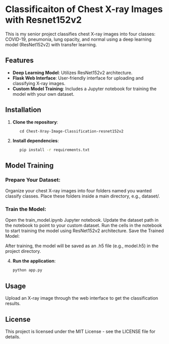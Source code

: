 # Classificaiton of Chest X-ray Images with Resnet152v2

This is my senior project classifies chest X-ray images into four classes: COVID-19, pneumonia, lung opacity, and normal using a deep learning model (ResNet152v2) with transfer learning.

## Features
- **Deep Learning Model**: Utilizes ResNet152v2 architecture.
- **Flask Web Interface**: User-friendly interface for uploading and classifying X-ray images.
- **Custom Model Training**: Includes a Jupyter notebook for training the model with your own dataset.

## Installation

1. **Clone the repository**:
    ```git clone https://github.com/your-username/Chest-Xray-Image-Classification-resnet152v2.git
       cd Chest-Xray-Image-Classification-resnet152v2
    ```

2. **Install dependencies**:
    ```bash
       pip install -r requirements.txt
    ```
## Model Training

### Prepare Your Dataset:

Organize your chest X-ray images into four folders named you wanted classify classes.
Place these folders inside a main directory, e.g., dataset/.

### Train the Model:

Open the train_model.ipynb Jupyter notebook.
Update the dataset path in the notebook to point to your custom dataset.
Run the cells in the notebook to start training the model using ResNet152v2 architecture.
Save the Trained Model:

After training, the model will be saved as an .h5 file (e.g., model.h5) in the project directory.

4. **Run the application**:
    ```bash
    python app.py
    ```

## Usage
Upload an X-ray image through the web interface to get the classification results.

## License
This project is licensed under the MIT License - see the LICENSE file for details.
